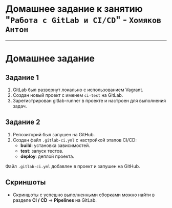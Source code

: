 # Домашнее задание к занятию "`Работа с GitLab и CI/CD`" - `Хомяков Антон`

---

# Домашнее задание

## Задание 1

1. GitLab был развернут локально с использованием Vagrant.
2. Создан новый проект с именем `ci-test` на GitLab.
3. Зарегистрирован gitlab-runner в проекте и настроен для выполнения задач.

## Задание 2

1. Репозиторий был запушен на GitHub.
2. Создан файл `.gitlab-ci.yml` с настройкой этапов CI/CD:
   - **build**: установка зависимостей.
   - **test**: запуск тестов.
   - **deploy**: деплой проекта.
   
Файл `.gitlab-ci.yml` добавлен в проект и запушен на GitHub.

## Скриншоты

- Скриншоты с успешно выполненными сборками можно найти в разделе **CI / CD** -> **Pipelines** на GitLab.

